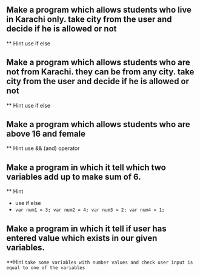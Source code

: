 ## Make a program which allows students who live in Karachi only. take city from the user and decide if he is allowed or not
** Hint use if else
## Make a program which allows students who are not from Karachi. they can be from any city. take city from the user and decide if he is allowed or not
** Hint use if else
## Make a program which allows students who are above 16 and female
** Hint use && (and) operator
## Make a program in which it tell which two variables add up to make sum of 6.

** Hint
- use if else
-  `var num1 = 3;
var num2 = 4;
var num3 = 2;
var num4 = 1;
`

## Make a program in which it tell if user has entered value which exists in our given variables.

**Hint
`take some variables with number values and check user input is equal to one of the variables`
